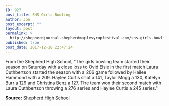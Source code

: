 ```yaml
---
ID: 927
post_title: SHS Girls Bowling
author: Jon
post_excerpt: ""
layout: post
permalink: >
  http://shepherdjournal.shepherdmaplesyrupfestival.com/shs-girls-bowling
published: true
post_date: 2017-12-18 22:47:24
---
```

From the Shepherd High School, "The girls bowling team started their season on Saturday with a close loss to Ovid Elsie in the first match Laura Cuthbertson started the season with a 206 game followed by Hailee Hammond with a 209. Haylee Curtis shot a 141, Taylor Mogg a 130, Katelyn Burr a 129 and Christina Benz a 127. The team won their second match with Laura Cuthbertson throwing a 276 series and Haylee Curtis a 245 series."

<strong>Source:</strong> <a href="https://www.facebook.com/shepherdmihs/posts/728843913977363">Shepherd High School</a>